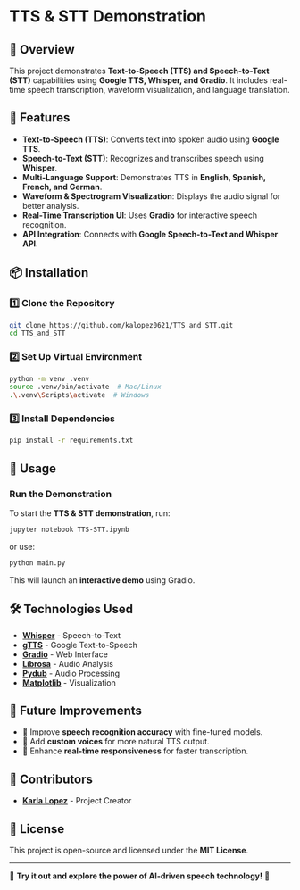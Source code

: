 # TTS & STT Demonstration

## 🎤 Overview
This project demonstrates **Text-to-Speech (TTS) and Speech-to-Text (STT)** capabilities using **Google TTS, Whisper, and Gradio**. It includes real-time speech transcription, waveform visualization, and language translation.

## 🚀 Features
- **Text-to-Speech (TTS)**: Converts text into spoken audio using **Google TTS**.
- **Speech-to-Text (STT)**: Recognizes and transcribes speech using **Whisper**.
- **Multi-Language Support**: Demonstrates TTS in **English, Spanish, French, and German**.
- **Waveform & Spectrogram Visualization**: Displays the audio signal for better analysis.
- **Real-Time Transcription UI**: Uses **Gradio** for interactive speech recognition.
- **API Integration**: Connects with **Google Speech-to-Text and Whisper API**.

## 📦 Installation
### **1️⃣ Clone the Repository**
```bash
git clone https://github.com/kalopez0621/TTS_and_STT.git
cd TTS_and_STT
```

### **2️⃣ Set Up Virtual Environment**
```bash
python -m venv .venv
source .venv/bin/activate  # Mac/Linux
.\.venv\Scripts\activate  # Windows
```

### **3️⃣ Install Dependencies**
```bash
pip install -r requirements.txt
```

## 🎯 Usage
### **Run the Demonstration**
To start the **TTS & STT demonstration**, run:
```bash
jupyter notebook TTS-STT.ipynb
```
or use:
```bash
python main.py
```
This will launch an **interactive demo** using Gradio.

## 🛠️ Technologies Used
- **[Whisper](https://github.com/openai/whisper)** - Speech-to-Text
- **[gTTS](https://pypi.org/project/gTTS/)** - Google Text-to-Speech
- **[Gradio](https://gradio.app/)** - Web Interface
- **[Librosa](https://librosa.org/)** - Audio Analysis
- **[Pydub](https://pydub.com/)** - Audio Processing
- **[Matplotlib](https://matplotlib.org/)** - Visualization

## 📌 Future Improvements
- 🔹 Improve **speech recognition accuracy** with fine-tuned models.
- 🔹 Add **custom voices** for more natural TTS output.
- 🔹 Enhance **real-time responsiveness** for faster transcription.

## 👥 Contributors
- **[Karla Lopez](https://github.com/kalopez0621)** - Project Creator

## 📜 License
This project is open-source and licensed under the **MIT License**.

---
🎤 **Try it out and explore the power of AI-driven speech technology!** 🚀

